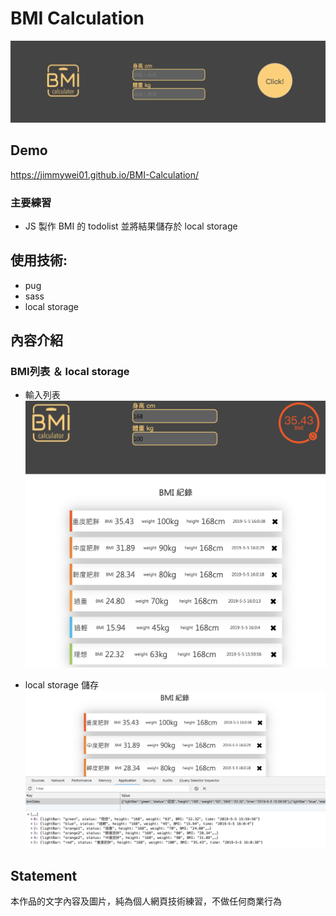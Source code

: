 # BMI Calculation
![首頁](https://github.com/Jimmywei01/BMI-Calculation/blob/master/src/images/demo1.png "首頁畫面")

## Demo
https://jimmywei01.github.io/BMI-Calculation/

### 主要練習
+ JS 製作 BMI 的 todolist 並將結果儲存於 local storage

## 使用技術: 
+ pug
+ sass
+ local storage

## 內容介紹
### BMI列表 ＆ local storage
- 輸入列表
![](https://github.com/Jimmywei01/BMI-Calculation/blob/master/src/images/demo2.png)

- local storage 儲存
![](https://github.com/Jimmywei01/BMI-Calculation/blob/master/src/images/demo3.png)

## Statement
本作品的文字內容及圖片，純為個人網頁技術練習，不做任何商業行為

